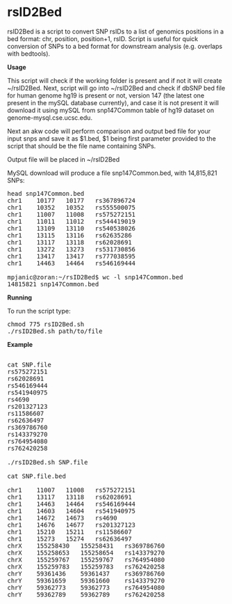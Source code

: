 # rsID2Bed

rsID2Bed is a script to convert SNP rsIDs to a list of genomics positions in a bed format: chr, position, position+1, rsID. Script is useful for quick conversion of SNPs to a bed format for downstream analysis (e.g. overlaps with bedtools).

**Usage**

This script will check if the working folder is present and if not it will create ~/rsID2Bed. Next, script will go into ~/rsID2Bed and check if dbSNP bed file for human genome hg19 is present or not, version 147 (the latest one present in the mySQL database currently), and case it is not present it will download it using mySQL from snp147Common table of hg19 dataset on genome-mysql.cse.ucsc.edu.

Next an akw code will perform comparison and output bed file for your input snps and save it as $1.bed, $1 being first parameter provided to the script that should be the file name containing SNPs.

Output file will be placed in ~/rsID2Bed

MySQL download will produce a file snp147Common.bed, with 14,815,821 SNPs:
<pre>
head snp147Common.bed
chr1	10177	10177	rs367896724
chr1	10352	10352	rs555500075
chr1	11007	11008	rs575272151
chr1	11011	11012	rs544419019
chr1	13109	13110	rs540538026
chr1	13115	13116	rs62635286
chr1	13117	13118	rs62028691
chr1	13272	13273	rs531730856
chr1	13417	13417	rs777038595
chr1	14463	14464	rs546169444

mpjanic@zoran:~/rsID2Bed$ wc -l snp147Common.bed 
14815821 snp147Common.bed
</pre>

**Running**

To run the script type:
<pre>
chmod 775 rsID2Bed.sh 
./rsID2Bed.sh path/to/file
</pre>

**Example**

<pre> 
cat SNP.file
rs575272151
rs62028691
rs546169444
rs541940975
rs4690
rs201327123
rs11586607
rs62636497
rs369786760
rs143379270
rs764954080
rs762420258

./rsID2Bed.sh SNP.file

cat SNP.file.bed

chr1	11007	11008	rs575272151
chr1	13117	13118	rs62028691
chr1	14463	14464	rs546169444
chr1	14603	14604	rs541940975
chr1	14672	14673	rs4690
chr1	14676	14677	rs201327123
chr1	15210	15211	rs11586607
chr1	15273	15274	rs62636497
chrX	155258430	155258431	rs369786760
chrX	155258653	155258654	rs143379270
chrX	155259767	155259767	rs764954080
chrX	155259783	155259783	rs762420258
chrY	59361436	59361437	rs369786760
chrY	59361659	59361660	rs143379270
chrY	59362773	59362773	rs764954080
chrY	59362789	59362789	rs762420258
</pre>
